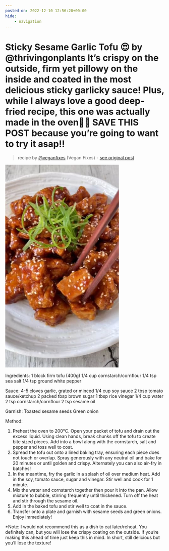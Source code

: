 ```yaml
---
posted on: 2022-12-10 12:56:20+00:00
hide:
    - navigation
---
```


# Sticky Sesame Garlic Tofu 😍 by @thrivingonplants It’s crispy on the outside, firm yet pillowy on the inside and coated in the most delicious sticky garlicky sauce! Plus, while I always love a good deep-fried recipe, this one was actually made in the oven👌🏼 SAVE THIS POST because you’re going to want to try it asap!!  

> recipe by [@veganfixes](https://www.instagram.com/veganfixes/) 
(Vegan Fixes) - [see original post](https://instagram.com/p/Cl_PiILpwGe)

![](../img/veganfixes_10-12-2022_1212.png)


Ingredients: 
1 block firm tofu (400g)
1/4 cup cornstarch/cornflour
1/4 tsp sea salt 
1/4 tsp ground white pepper

Sauce: 
4-5 cloves garlic, grated or minced 
1/4 cup soy sauce
2 tbsp tomato sauce/ketchup
2 packed tbsp brown sugar
1 tbsp rice vinegar 
1/4 cup water
2 tsp cornstarch/cornflour
2 tsp sesame oil 

Garnish:
Toasted sesame seeds
Green onion

Method: 
1. Preheat the oven to 200°C. Open your packet of tofu and drain out the excess liquid. Using clean hands, break chunks off the tofu to create bite sized pieces. Add into a bowl along with the cornstarch, salt and pepper and toss well to coat. 
2. Spread the tofu out onto a lined baking tray, ensuring each piece does not touch or overlap. Spray generously with any neutral oil and bake for 20 minutes or until golden and crispy. Alternately you can also air-fry in batches! 
3. In the meantime, fry the garlic in a splash of oil over medium heat. Add in the soy, tomato sauce, sugar and vinegar. Stir well and cook for 1 minute.
4. Mix the water and cornstarch together then pour it into the pan. Allow mixture to bubble, stirring frequently until thickened. Turn off the heat and stir through the sesame oil. 
5. Add in the baked tofu and stir well to coat in the sauce. 
6. Transfer onto a plate and garnish with sesame seeds and green onions. Enjoy immediately! 

*Note: I would not recommend this as a dish to eat later/reheat. You definitely can, but you will lose the crispy coating on the outside. If you’re making this ahead of time just keep this in mind. In short, still delicious but you’ll lose the texture! 